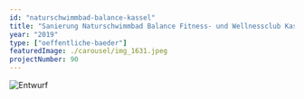 ```yaml
---
id: "naturschwimmbad-balance-kassel"
title: "Sanierung Naturschwimmbad Balance Fitness- und Wellnessclub Kassel"
year: "2019"
type: ["oeffentliche-baeder"]
featuredImage: ./carousel/img_1631.jpeg
projectNumber: 90
---
```


![Entwurf](images/090-19entwurfbalance1-100-neu.png)